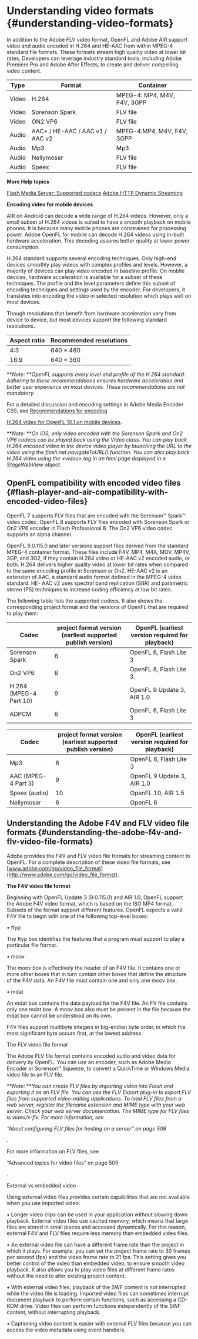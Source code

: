 # Understanding video formats {#understanding-video-formats}

In addition to the Adobe FLV video format, OpenFL and Adobe AIR support video and audio encoded in H.264 and HE-AAC from within MPEG-4 standard file formats. These formats stream high quality video at lower bit rates. Developers can leverage industry standard tools, including Adobe Premiere Pro and Adobe After Effects, to create and deliver compelling video content.

| **Type** | **Format** | **Container** |
| --- | --- | --- |
| Video | H.264 | MPEG-4: MP4, M4V, F4V, 3GPP |
| Video | Sorenson Spark | FLV file |
| Video | ON2 VP6 | FLV file |
| Audio | AAC+ / HE-AAC / AAC v1 / AAC v2 | MPEG-4:MP4, M4V, F4V, 3GPP |
| Audio | Mp3 | Mp3 |
| Audio | Nellymoser | FLV file |
| Audio | Speex | FLV file |

**More Help topics**

[Flash Media Server: Supported codecs](http://help.adobe.com/en_US/FlashMediaServer/3.5_TechOverview/WS5b3ccc516d4fbf351e63e3d119ed944a1a-7ffa.html#WS5b3ccc516d4fbf351e63e3d119ed944a1a-7fe7) [Adobe HTTP Dynamic Streaming](http://help.adobe.com/en_US/HTTPStreaming/1.0/Using/index.html)

**Encoding video for mobile devices**

AIR on Android can decode a wide range of H.264 videos. However, only a small subset of H.264 videos is suited to have a smooth playback on mobile phones. It is because many mobile phones are constrained for processing power. Adobe OpenFL for mobile can decode H.264 videos using in-built hardware acceleration. This decoding assures better quality at lower power consumption.

H.264 standard supports several encoding techniques. Only high-end devices smoothly play videos with complex profiles and levels. However, a majority of devices can play video encoded in baseline profile. On mobile devices, hardware acceleration is available for a subset of these techniques. The profile and the level parameters define this subset of encoding techniques and settings used by the encoder. For developers, it translates into encoding the video in selected resolution which plays well on most devices.

Though resolutions that benefit from hardware acceleration vary from device to device, but most devices support the following standard resolutions.

| **Aspect ratio** | **Recommended resolutions** |
| --- | --- |
| 4:3 | 640 × 480 | 512 × 384 | 480 × 360 |
| 16:9 | 640 × 360 | 512 x 288 | 480 × 272 |

**_Note:_ **_OpenFL supports every level and profile of the H.264 standard. Adhering to these recommendations ensures hardware acceleration and better user experience on most devices. These recommendations are not mandatory._

For a detailed discussion and encoding settings in Adobe Media Encoder CS5, see [Recommendations for encoding](http://www.adobe.com/devnet/devices/articles/mobile_video_encoding.html)

[H.264 video for OpenFL 10.1 on mobile devices](http://www.adobe.com/devnet/devices/articles/mobile_video_encoding.html).

**_Note:_ **_On iOS, only video encoded with the Sorenson Spark and On2 VP6 codecs can be played back using the Video class. You can play back H.264 encoded video in the device video player by launching the URL to the video using the flash.net.navigateToURL() function. You can also play back H.264 video using the &lt;video&gt; tag in an html page displayed in a StageWebView object._

## OpenFL compatibility with encoded video files {#flash-player-and-air-compatibility-with-encoded-video-files}

OpenFL 7 supports FLV files that are encoded with the Sorenson™ Spark™ video codec. OpenFL 8 supports FLV files encoded with Sorenson Spark or On2 VP6 encoder in Flash Professional 8\. The On2 VP6 video codec supports an alpha channel.

OpenFL 9.0.115.0 and later versions support files derived from the standard MPEG-4 container format. These files include F4V, MP4, M4A, MOV, MP4V, 3GP, and 3G2, if they contain H.264 video or HE-AAC v2 encoded audio, or both. H.264 delivers higher quality video at lower bit rates when compared to the same encoding profile in Sorenson or On2\. HE-AAC v2 is an extension of AAC, a standard audio format defined in the MPEG-4 video standard. HE- AAC v2 uses spectral band replication (SBR) and parametric stereo (PS) techniques to increase coding efficiency at low bit rates.

The following table lists the supported codecs. It also shows the corresponding project format and the versions of OpenFL that are required to play them:

| **Codec** | **project format version (earliest supported publish version)** | **OpenFL (earliest version required for playback)** |
| --- | --- | --- |
| Sorenson Spark | 6 | OpenFL 6, Flash Lite 3 |
| On2 VP6 | 6 | OpenFL 8, Flash Lite 3. |
| H.264 (MPEG-4 Part 10) | 9 | OpenFL 9 Update 3, AIR 1.0 |
| ADPCM | 6 | OpenFL 6, Flash Lite 3 |

| **Codec** | **project format version (earliest supported publish version)** | **OpenFL (earliest version required for playback)** |
| --- | --- | --- |
| Mp3 | 6 | OpenFL 6, Flash Lite 3 |
| AAC (MPEG-4 Part 3) | 9 | OpenFL 9 Update 3, AIR 1.0 |
| Speex (audio) | 10 | OpenFL 10, AIR 1.5 |
| Nellymoser | 6 | OpenFL 6 |

## Understanding the Adobe F4V and FLV video file formats {#understanding-the-adobe-f4v-and-flv-video-file-formats}

Adobe provides the F4V and FLV video file formats for streaming content to OpenFL. For a complete description of these video file formats, see [www.adobe.com/go/video_file_format](http://www.adobe.com/go/video_file_format).

**The F4V video file format**

Beginning with OpenFL Update 3 (9.0.115.0) and AIR 1.0, OpenFL support the Adobe F4V video format, which is based on the ISO MP4 format, Subsets of the format support different features. OpenFL expects a valid F4V file to begin with one of the following top-level boxes:

• ftyp

The ftyp box identifies the features that a program must support to play a particular file format.

• moov

The moov box is effectively the header of an F4V file. It contains one or more other boxes that in turn contain other boxes that define the structure of the F4V data. An F4V file must contain one and only one moov box.

• mdat

An mdat box contains the data payload for the F4V file. An FV file contains only one mdat box. A moov box also must be present in the file because the mdat box cannot be understood on its own.

F4V files support multibyte integers in big-endian byte order, in which the most significant byte occurs first, at the lowest address.

The FLV video file format

The Adobe FLV file format contains encoded audio and video data for delivery by OpenFL. You can use an encoder, such as Adobe Media Encoder or Sorenson™ Squeeze, to convert a QuickTime or Windows Media video file to an FLV file.

**_Note:_ **_You can create FLV files by importing video into Flash and exporting it as an FLV file. You can use the FLV Export plug-in to export FLV files from supported video-editing applications. To load FLV files from a web server, register the filename extension and MIME type with your web server. Check your web server documentation. The MIME type for FLV files is video/x-flv. For more information, see_

_“About configuring FLV files for hosting on a server” on page 506_

_._

For more information on FLV files, see

“Advanced topics for video files” on page 505

.

External vs embedded video

Using external video files provides certain capabilities that are not available when you use imported video:

• Longer video clips can be used in your application without slowing down playback. External video files use cached memory, which means that large files are stored in small pieces and accessed dynamically. For this reason, external F4V and FLV files require less memory than embedded video files.

• An external video file can have a different frame rate than the project in which it plays. For example, you can set the project frame rate to 30 frames per second (fps) and the video frame rate to 21 fps. This setting gives you better control of the video than embedded video, to ensure smooth video playback. It also allows you to play video files at different frame rates without the need to alter existing project content.

• With external video files, playback of the SWF content is not interrupted while the video file is loading. Imported video files can sometimes interrupt document playback to perform certain functions, such as accessing a CD-ROM drive. Video files can perform functions independently of the SWF content, without interrupting playback.

• Captioning video content is easier with external FLV files because you can access the video metadata using event handlers.